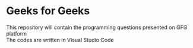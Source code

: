 # Geeks for Geeks
This repository will contain the programming questions presented on GFG platform<br>
The codes are written in Visual Studio Code
